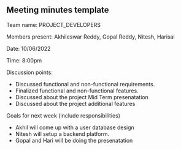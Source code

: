 
## Meeting minutes template

Team name: PROJECT_DEVELOPERS

Members present: Akhileswar Reddy, Gopal Reddy, Nitesh, Harisai

Date: 10/06/2022

Time: 8:00pm

Discussion points: 

* Discussed functional and non-functional requirements.
* Finalized functional and non-functional features.
* Discussed about the project Mid Term presenatation 
* Discussed about the project additional features 

Goals for next week (include responsibilities)

* Akhil will come up with a user database design 
* Nitesh will setup a backend platform.
* Gopal and Hari will be doing the presenatation 

